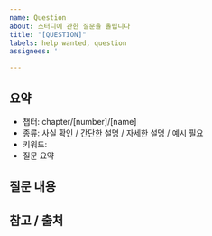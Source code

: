 ```yaml
---
name: Question
about: 스터디에 관한 질문을 올립니다
title: "[QUESTION]"
labels: help wanted, question
assignees: ''

---
```


## 요약
- 챕터: chapter/[number]/[name]
- 종류: 사실 확인 / 간단한 설명 / 자세한 설명 / 예시 필요
- 키워드: 
- 질문 요약

## 질문 내용

## 참고 / 출처
